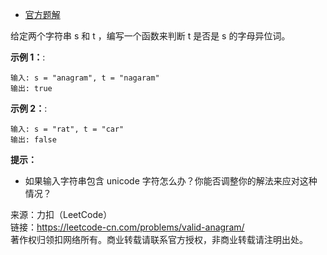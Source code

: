 * [官方题解](https://leetcode-cn.com/problems/valid-anagram/solution/you-xiao-de-zi-mu-yi-wei-ci-by-leetcode-solution/)

给定两个字符串 s 和 t ，编写一个函数来判断 t 是否是 s 的字母异位词。

**示例 1：**:<br>
```
输入: s = "anagram", t = "nagaram"
输出: true
```

**示例 2：**:<br>

```
输入: s = "rat", t = "car"
输出: false
```

**提示：** <br>
* 如果输入字符串包含 unicode 字符怎么办？你能否调整你的解法来应对这种情况？

来源：力扣（LeetCode）<br>
链接：https://leetcode-cn.com/problems/valid-anagram/<br>
著作权归领扣网络所有。商业转载请联系官方授权，非商业转载请注明出处。<br>